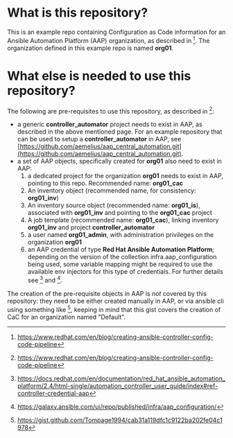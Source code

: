 # What is this repository?
This is an example repo containing Configuration as Code information for an Ansible Automation Platform (AAP) organization, as described in [^1]. The organization defined in this example repo is named **org01**.

# What else is needed to use this repository?

The following are pre-requisites to use this repository, as described in [^1]:

- a generic **controller_automator** project needs to exist in AAP, as described in the above mentioned page. For an example repository that can be used to setup a **controller_automator** in AAP, see [https://github.com/aemelius/aap_central_automation.git](https://github.com/aemelius/aap_central_automation.git).
- a set of AAP objects, specifically created for **org01** also need to exist in AAP:
  1.  a dedicated project for the organization **org01** needs to exist in AAP, pointing to this repo. Recommended name: **org01_cac**
  1. An inventory object (recommended name, for consistency: **org01_inv**)
  1. An inventory source object (recommended name: **org01_is**), associated with **org01_inv** and pointing to the **org01_cac** project
  1. A job template (recommended name: **org01_cac**), linking inventory **org01_inv** and project **controller_automator**
  1. a user named **org01_admin**, with administration privileges on the organization **org01**
  1. an AAP credential of type **Red Hat Ansible Automation Platform**; depending on the version of the collection infra.aap_configuration being used, some variable mapping might be required to use the available env injectors for this type of credentials. For further details see [^2] and [^3].

The creation of the pre-requisite objects in AAP is *not* covered by this repository: they need to be either created manually in AAP, or via ansible cli using something like [^4], keeping in mind that this gist covers the creation of CaC for an organization named "Default".



[^1]: https://www.redhat.com/en/blog/creating-ansible-controller-config-code-pipeline
[^2]: https://docs.redhat.com/en/documentation/red_hat_ansible_automation_platform/2.4/html-single/automation_controller_user_guide/index#ref-controller-credential-aap
[^3]: https://galaxy.ansible.com/ui/repo/published/infra/aap_configuration/
[^4]: https://gist.github.com/Tompage1994/cab31a119dfc1c9122ba202fe04c1978